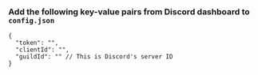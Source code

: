 ### Add the following key-value pairs from Discord dashboard to `config.json`

```
{
  "token": "",
  "clientId": "", 
  "guildId": "" // This is Discord's server ID
}
```
